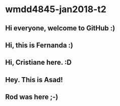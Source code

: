 # wmdd4845-jan2018-t2

## Hi everyone, welcome to GitHub :)
## Hi, this is Fernanda :)
## Hi, Cristiane here. :D
## Hey. This is Asad!
## Rod was here ;-)
